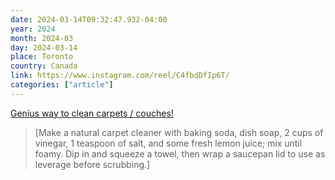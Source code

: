 ```yaml
---
date: 2024-03-14T09:32:47.932-04:00
year: 2024
month: 2024-03
day: 2024-03-14
place: Toronto
country: Canada
link: https://www.instagram.com/reel/C4fbdDfIp6T/
categories: ["article"]
---
```

[Genius way to clean carpets / couches!](https://www.instagram.com/reel/C4fbdDfIp6T/)

> [Make a natural carpet cleaner with baking soda, dish soap, 2 cups of vinegar, 1 teaspoon of salt, and some fresh lemon juice; mix until foamy. Dip in and squeeze a towel, then wrap a saucepan lid to use as leverage before scrubbing.]
